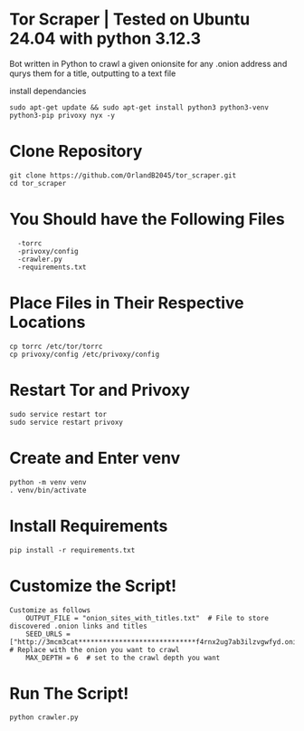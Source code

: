 # Tor Scraper | Tested on Ubuntu 24.04 with python 3.12.3
Bot written in Python to crawl a given onionsite for any .onion address and qurys them for a title, outputting to a text file
  
  install dependancies
  
    sudo apt-get update && sudo apt-get install python3 python3-venv python3-pip privoxy nyx -y

# Clone Repository
  
    git clone https://github.com/OrlandB2045/tor_scraper.git
    cd tor_scraper

 # You Should have the Following Files
    
      -torrc
      -privoxy/config
      -crawler.py
      -requirements.txt

# Place Files in Their Respective Locations
    
    cp torrc /etc/tor/torrc
    cp privoxy/config /etc/privoxy/config

# Restart Tor and Privoxy
    
    sudo service restart tor
    sudo service restart privoxy

# Create and Enter venv
    
    python -m venv venv
    . venv/bin/activate

# Install Requirements

    pip install -r requirements.txt

# Customize the Script!

    Customize as follows 
        OUTPUT_FILE = "onion_sites_with_titles.txt"  # File to store discovered .onion links and titles
        SEED_URLS = ["http://3mcm3cat*****************************f4rnx2ug7ab3ilzvgwfyd.onion/"]  # Replace with the onion you want to crawl
        MAX_DEPTH = 6  # set to the crawl depth you want

# Run The Script!

    python crawler.py
        
